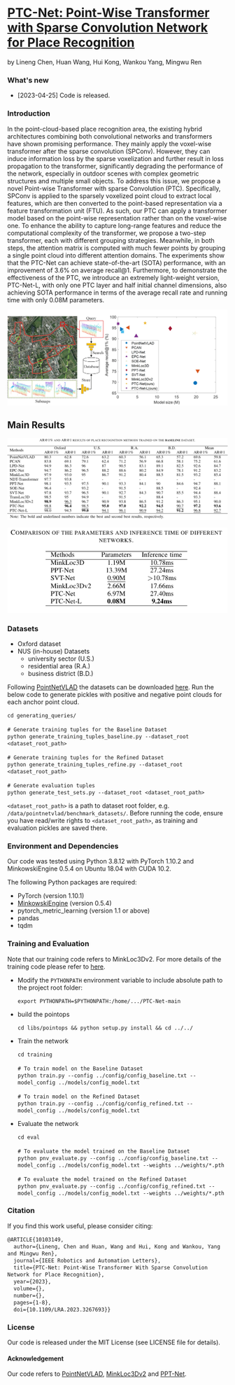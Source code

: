 # [PTC-Net: Point-Wise Transformer with Sparse Convolution Network for Place Recognition](https://ieeexplore.ieee.org/document/10103149)

by  Lineng Chen,
    Huan Wang,
	Hui Kong,
	Wankou Yang,
	Mingwu Ren


### What's new ###
* [2023-04-25] Code is released. 

### Introduction
In the point-cloud-based place recognition area, the existing hybrid architectures combining both convolutional networks and transformers have shown promising performance. They mainly apply the voxel-wise transformer after the sparse convolution (SPConv). However, they can induce information loss by the sparse voxelization and further result in loss propagation to the transformer, significantly degrading the performance of the network, especially in outdoor scenes with complex geometric structures and multiple small objects. To address this issue, we propose a novel Point-wise Transformer with sparse Convolution (PTC). Specifically, SPConv is applied to the sparsely voxelized point cloud to extract local features, which are then converted to the point-based representation via a feature transformation unit (FTU). As such, our PTC can apply a transformer model based on the point-wise representation rather than on the voxel-wise one. To enhance the ability to capture long-range features and reduce the computational complexity of the transformer, we propose a two-step transformer, each with different grouping strategies. Meanwhile, in both steps, the attention matrix is computed with much fewer points by grouping a single point cloud into different attention domains. The experiments show that the PTC-Net can achieve state-of-the-art (SOTA) performance, with an improvement of 3.6\% on average recall@1. Furthermore, to demonstrate the effectiveness of the PTC, we introduce an extremely light-weight version, PTC-Net-L, with only one PTC layer and half initial channel dimensions, also achieving SOTA performance in terms of the average recall rate and running time with only 0.08M parameters.

![Overview](media/overview.jpg)

## Main Results
![Results](media/Results.png)

![Results](media/parameters.png)

### Datasets
* Oxford dataset
* NUS (in-house) Datasets
  * university sector (U.S.)
  * residential area (R.A.)
  * business district (B.D.)

Following [PointNetVLAD](https://arxiv.org/abs/1804.03492) the datasets can be downloaded [here](https://drive.google.com/open?id=1H9Ep76l8KkUpwILY-13owsEMbVCYTmyx).
Run the below code to generate pickles with positive and negative point clouds for each anchor point cloud. 

```generate pickles
cd generating_queries/ 

# Generate training tuples for the Baseline Dataset
python generate_training_tuples_baseline.py --dataset_root <dataset_root_path>

# Generate training tuples for the Refined Dataset
python generate_training_tuples_refine.py --dataset_root <dataset_root_path>

# Generate evaluation tuples
python generate_test_sets.py --dataset_root <dataset_root_path>
```
`<dataset_root_path>` is a path to dataset root folder, e.g. `/data/pointnetvlad/benchmark_datasets/`.
Before running the code, ensure you have read/write rights to `<dataset_root_path>`, as training and evaluation pickles
are saved there. 

### Environment and Dependencies
Our code was tested using Python 3.8.12 with PyTorch 1.10.2 and MinkowskiEngine 0.5.4 on Ubuntu 18.04 with CUDA 10.2.

The following Python packages are required:
* PyTorch (version 1.10.1)
* [MinkowskiEngine](https://github.com/NVIDIA/MinkowskiEngine) (version 0.5.4)
* pytorch_metric_learning (version 1.1 or above)
* pandas
* tqdm


### Training and Evaluation
Note that our training code refers to MinkLoc3Dv2. For more details of the training code please refer to [here](https://github.com/jac99/MinkLoc3Dv2).

* Modify the `PYTHONPATH` environment variable to include absolute path to the project root folder: 
    ```
    export PYTHONPATH=$PYTHONPATH:/home/.../PTC-Net-main
    ```

* build the pointops

  ```
  cd libs/pointops && python setup.py install && cd ../../
  ```
  
* Train the network

    ```
    cd training
    
    # To train model on the Baseline Dataset
    python train.py --config ../config/config_baseline.txt --model_config ../models/config_model.txt
    
    # To train model on the Refined Dataset
    python train.py --config ../config/config_refined.txt --model_config ../models/config_model.txt
    ```

* Evaluate the network

    ```eval baseline
    cd eval
    
    # To evaluate the model trained on the Baseline Dataset
    python pnv_evaluate.py --config ../config/config_baseline.txt --model_config ../models/config_model.txt --weights ../weights/*.pth
    
    # To evaluate the model trained on the Refined Dataset
    python pnv_evaluate.py --config ../config/config_refined.txt --model_config ../models/config_model.txt --weights ../weights/*.pth
    ```

### Citation

If you find this work useful, please consider citing:

    @ARTICLE{10103149,
      author={Lineng, Chen and Huan, Wang and Hui, Kong and Wankou, Yang and Mingwu Ren},
      journal={IEEE Robotics and Automation Letters}, 
      title={PTC-Net: Point-Wise Transformer With Sparse Convolution Network for Place Recognition}, 
      year={2023},
      volume={},
      number={},
      pages={1-8},
      doi={10.1109/LRA.2023.3267693}}

### License
Our code is released under the MIT License (see LICENSE file for details).

#### Acknowledgement

Our code refers to 
[PointNetVLAD](https://github.com/mikacuy/pointnetvlad), 
[MinkLoc3Dv2](https://github.com/jac99/MinkLoc3Dv2) 
and [PPT-Net](https://github.com/fpthink/PPT-Net).
